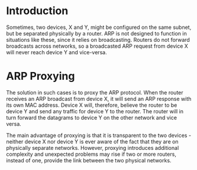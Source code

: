 # Introduction

Sometimes, two devices, X and Y, might be configured on the same subnet, but be separated physically by a router. ARP is not designed to function in situations like these, since it relies on broadcasting. Routers do not forward broadcasts across networks, so a broadcasted ARP request from device X will never reach device Y and vice-versa.

# ARP Proxying

The solution in such cases is to proxy the ARP protocol. When the router receives an ARP broadcast from device X, it will send an ARP response with its own MAC address. Device X will, therefore, believe the router to be device Y and send any traffic for device Y to the router. The router will in turn forward the datagrams to device Y on the other network and vice versa.

The main advantage of proxying is that it is transparent to the two devices - neither device X nor device Y is ever aware of the fact that they are on physically separate networks. However, proxying introduces additional complexity and unexpected problems may rise if two or more routers, instead of one, provide the link between the two physical networks.